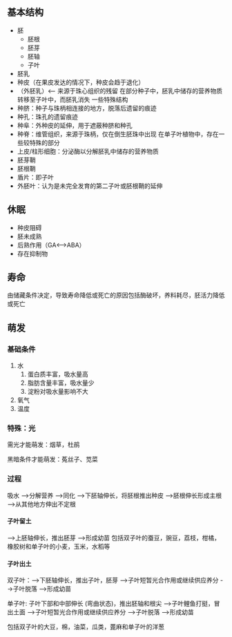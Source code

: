 ## 基本结构
- 胚
	- 胚根
	- 胚芽
	- 胚轴
	- 子叶
- 胚乳
- 种皮（在果皮发达的情况下，种皮会趋于退化）
- （外胚乳）<-- 来源于珠心组织的残留
在部分种子中，胚乳中储存的营养物质转移至子叶中，而胚乳消失
一些特殊结构
- 种脐：种子与珠柄相连接的地方，脱落后遗留的痕迹
- 种孔：珠孔的遗留痕迹
- 种阜：外种皮的延伸，用于遮蔽种脐和种孔
- 种脊：维管组织，来源于珠柄，仅在倒生胚珠中出现
在单子叶植物中，存在一些较特殊的部分
- 上皮/柱形细胞：分泌酶以分解胚乳中储存的营养物质
- 胚芽鞘
- 胚根鞘
- 盾片：即子叶
- 外胚叶：认为是未完全发育的第二子叶或胚根鞘的延伸
## 休眠
- 种皮阻碍
- 胚未成熟
- 后熟作用（GA<-->ABA）
- 存在抑制物
## 寿命

由储藏条件决定，导致寿命降低或死亡的原因包括酶破坏，养料耗尽，胚活力降低或死亡

## 萌发
### 基础条件
1. 水
	1. 蛋白质丰富，吸水量高
	2. 脂肪含量丰富，吸水量少
	3. 淀粉对吸水量影响不大
2. 氧气
3. 温度
### 特殊：光

需光才能萌发：烟草，杜鹃

黑暗条件才能萌发：菟丝子、苋菜

### 过程

吸水 -->分解营养 -->同化 -->下胚轴伸长，将胚根推出种皮 -->胚根伸长形成主根 -->从其他地方伸出不定根

#### 子叶留土
-->上胚轴伸长，推出胚芽 -->形成幼苗
包括双子叶的蚕豆，豌豆，荔枝，柑橘，橡胶树和单子叶的小麦，玉米，水稻等
#### 子叶出土

双子叶：-->下胚轴伸长，推出子叶，胚芽 -->子叶短暂光合作用或继续供应养分 -->子叶脱落 -->形成幼苗

单子叶: 子叶下部和中部伸长 (弯曲状态)，推出胚轴和根尖 -->子叶鲤鱼打挺，冒出土面 -->子叶短暂光合作用或继续供应养分 -->子叶脱落 -->形成幼苗

包括双子叶的大豆，棉，油菜，瓜类，蓖麻和单子叶的洋葱

